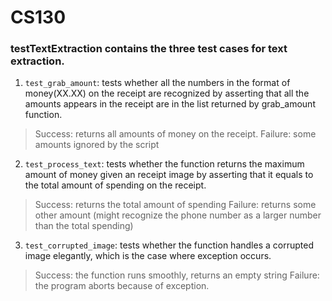 # CS130
### testTextExtraction contains the three test cases for text extraction.

1. ```test_grab_amount```: tests whether all the numbers in the format of money(XX.XX) on the receipt are recognized by asserting that all the amounts appears in the receipt are in the list returned by grab_amount function.
> Success: returns all amounts of money on the receipt.
> Failure: some amounts ignored by the script

2. ```test_process_text```: tests whether the function returns the maximum amount of money given an receipt image by asserting that it equals to the total amount of spending on the receipt.
> Success: returns the total amount of spending
> Failure: returns some other amount (might recognize the phone number as a larger number than the total spending)

3. ```test_corrupted_image```: tests whether the function handles a corrupted image elegantly, which is the case where exception occurs.
> Success: the function runs smoothly, returns an empty string
> Failure: the program aborts because of exception.
